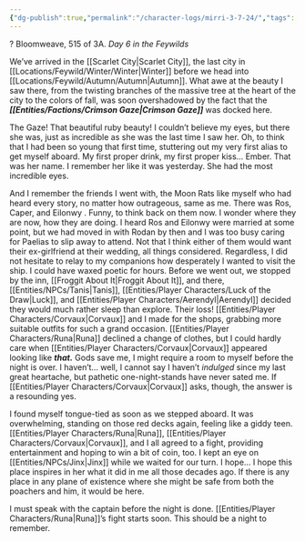 ```yaml
---
{"dg-publish":true,"permalink":"/character-logs/mirri-3-7-24/","tags":["Plot","Campaign"]}
---
```




? Bloomweave, 515 of 3A.
*Day 6 in the Feywilds*

We’ve arrived in the [[Scarlet City\|Scarlet City]], the last city in [[Locations/Feywild/Winter/Winter\|Winter]] before we head into [[Locations/Feywild/Autumn/Autumn\|Autumn]]. What awe at the beauty I saw there, from the twisting branches of the massive tree at the heart of the city to the colors of fall, was soon overshadowed by the fact that the ***[[Entities/Factions/Crimson Gaze\|Crimson Gaze]]*** was docked here.

The Gaze! That beautiful ruby beauty! I couldn’t believe my eyes, but there she was, just as incredible as she was the last time I saw her. Oh, to think that I had been so young that first time, stuttering out my very first alias to get myself aboard. My first proper drink, my first proper kiss… Ember. That was her name. I remember her like it was yesterday. She had the most incredible eyes.

And I remember the friends I went with, the Moon Rats like myself who had heard every story, no matter how outrageous, same as me. There was Ros, Caper, and Eilonwy . Funny, to think back on them now. I wonder where they are now, how they are doing. I heard Ros and Eilonwy were married at some point, but we had moved in with Rodan by then and I was too busy caring for Paelias to slip away to attend. Not that I think either of them would want their ex-girlfriend at their wedding, all things considered.
Regardless, I did not hesitate to relay to my companions how desperately I wanted to visit the ship. I could have waxed poetic for hours. Before we went out, we stopped by the inn, [[Froggit About It\|Froggit About It]], and there, [[Entities/NPCs/Tanis\|Tanis]], [[Entities/Player Characters/Luck of the Draw\|Luck]], and [[Entities/Player Characters/Aerendyl\|Aerendyl]] decided they would much rather sleep than explore. Their loss! [[Entities/Player Characters/Corvaux\|Corvaux]] and I made for the shops, grabbing more suitable outfits for such a grand occasion. [[Entities/Player Characters/Runa\|Runa]] declined a change of clothes, but I could hardly care when [[Entities/Player Characters/Corvaux\|Corvaux]] appeared looking like ***that.*** Gods save me, I might require a room to myself before the night is over. I haven’t… well, I cannot say I haven’t *indulged* since my last great heartache, but pathetic one-night-stands have never sated me. If [[Entities/Player Characters/Corvaux\|Corvaux]] asks, though, the answer is a resounding yes.

I found myself tongue-tied as soon as we stepped aboard. It was overwhelming, standing on those red decks again, feeling like a giddy teen. [[Entities/Player Characters/Runa\|Runa]], [[Entities/Player Characters/Corvaux\|Corvaux]], and I all agreed to a fight, providing entertainment and hoping to win a bit of coin, too. I kept an eye on [[Entities/NPCs/Jinx\|Jinx]] while we waited for our turn. I hope… I hope this place inspires in her what it did in me all those decades ago. If there is any place in any plane of existence where she might be safe from both the poachers and him, it would be here.

I must speak with the captain before the night is done. [[Entities/Player Characters/Runa\|Runa]]’s fight starts soon. This should be a night to remember.